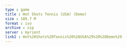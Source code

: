 ```yaml
---
type : game
title : Hot Shots Tennis (USA) (Demo)
size : 189.7 M
format : iso
archive : zip
server : myrient
link2 : Hot%20Shots%20Tennis%20%28USA%29%20%28Demo%29
---
```

